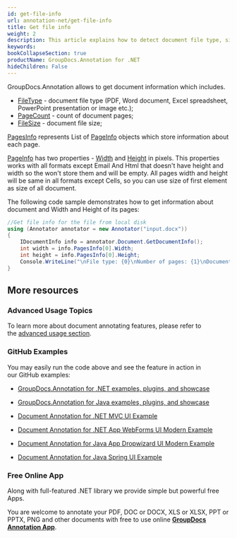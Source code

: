 ```yaml
---
id: get-file-info
url: annotation-net/get-file-info
title: Get file info
weight: 2
description: This article explains how to detect document file type, size and calculate pages count when annotate documents or images with GroupDocs.Annotation.
keywords: 
bookCollapseSection: true
productName: GroupDocs.Annotation for .NET
hideChildren: False
---
```

GroupDocs.Annotation allows to get document information which includes.

*   [FileType](https://apireference.groupdocs.com/net/annotation/groupdocs.annotation/idocumentinfo/properties/filetype) - document file type (PDF, Word document, Excel spreadsheet, PowerPoint presentation or image etc.);
*   [PageCount](https://apireference.groupdocs.com/net/annotation/groupdocs.annotation/idocumentinfo/properties/pagecount) - count of document pages;
*   [FileSize](https://apireference.groupdocs.com/net/annotation/groupdocs.annotation/idocumentinfo/properties/size) - document file size;

[PagesInfo](https://apireference.groupdocs.com/annotation/net/groupdocs.annotation/idocumentinfo/properties/pagesinfo) represents List of [PageInfo](https://apireference.groupdocs.com/annotation/net/groupdocs.annotation.models/pageinfo) objects which store information about each page. 

[PageInfo](https://apireference.groupdocs.com/annotation/net/groupdocs.annotation.models/pageinfo) has two properties - [Width](https://apireference.groupdocs.com/annotation/net/groupdocs.annotation.models/pageinfo/properties/width) and [Height](https://apireference.groupdocs.com/annotation/net/groupdocs.annotation.models/pageinfo/properties/height) in pixels. This properties works with all formats except Email And Html that doesn't have height and width so the won't store them and will be empty. All pages width and height will be same in all formats except Cells, so you can use size of first element as size of all document.

The following code sample demonstrates how to get information about document and Width and Height of its pages:

```csharp
//Get file info for the file from local disk
using (Annotator annotator = new Annotator("input.docx"))
{
	IDocumentInfo info = annotator.Document.GetDocumentInfo();
    int width = info.PagesInfo[0].Width;
    int height = info.PagesInfo[0].Height;
    Console.WriteLine("\nFile type: {0}\nNumber of pages: {1}\nDocument size: {2} bytes", info.FileType, info.PageCount, info.Size);
}
```

## More resources

### Advanced Usage Topics

To learn more about document annotating features, please refer to the [advanced usage section](Advanced%2Busage.html).

### GitHub Examples

You may easily run the code above and see the feature in action in our GitHub examples:

*   [GroupDocs.Annotation for .NET examples, plugins, and showcase](https://github.com/groupdocs-annotation/GroupDocs.Annotation-for-.NET)
    
*   [GroupDocs.Annotation for Java examples, plugins, and showcase](https://github.com/groupdocs-annotation/GroupDocs.Annotation-for-Java)
    
*   [Document Annotation for .NET MVC UI Example](https://github.com/groupdocs-annotation/GroupDocs.Annotation-for-.NET-MVC) 
    
*   [Document Annotation for .NET App WebForms UI Modern Example](https://github.com/groupdocs-annotation/GroupDocs.Annotation-for-.NET-WebForms)
    
*   [Document Annotation for Java App Dropwizard UI Modern Example](https://github.com/groupdocs-annotation/GroupDocs.Annotation-for-Java-Dropwizard)
    
*   [Document Annotation for Java Spring UI Example](https://github.com/groupdocs-annotation/GroupDocs.Annotation-for-Java-Spring)
    

### Free Online App

Along with full-featured .NET library we provide simple but powerful free Apps.

You are welcome to annotate your PDF, DOC or DOCX, XLS or XLSX, PPT or PPTX, PNG and other documents with free to use online **[GroupDocs Annotation App](https://products.groupdocs.app/annotation)**.
